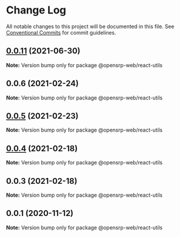 # Change Log

All notable changes to this project will be documented in this file.
See [Conventional Commits](https://conventionalcommits.org) for commit guidelines.

## [0.0.11](https://github.com/opensrp/web/compare/@opensrp-web/react-utils@0.0.10...@opensrp-web/react-utils@0.0.11) (2021-06-30)

**Note:** Version bump only for package @opensrp-web/react-utils

## 0.0.6 (2021-02-24)

**Note:** Version bump only for package @opensrp-web/react-utils

## [0.0.5](https://github.com/opensrp/web/compare/@opensrp-web/react-utils@0.0.4...@opensrp-web/react-utils@0.0.5) (2021-02-23)

**Note:** Version bump only for package @opensrp-web/react-utils

## [0.0.4](https://github.com/opensrp/web/compare/@opensrp-web/react-utils@0.0.3...@opensrp-web/react-utils@0.0.4) (2021-02-18)

**Note:** Version bump only for package @opensrp-web/react-utils

## 0.0.3 (2021-02-18)

**Note:** Version bump only for package @opensrp-web/react-utils

## 0.0.1 (2020-11-12)

**Note:** Version bump only for package @opensrp-web/react-utils
